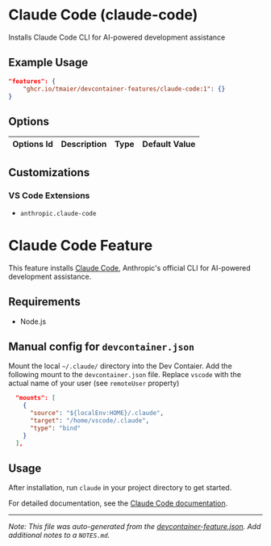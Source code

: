 
# Claude Code (claude-code)

Installs Claude Code CLI for AI-powered development assistance

## Example Usage

```json
"features": {
    "ghcr.io/tmaier/devcontainer-features/claude-code:1": {}
}
```

## Options

| Options Id | Description | Type | Default Value |
|-----|-----|-----|-----|


## Customizations

### VS Code Extensions

- `anthropic.claude-code`

# Claude Code Feature

This feature installs [Claude Code](https://www.anthropic.com/claude-code), Anthropic's official CLI for AI-powered development assistance.

## Requirements

- Node.js

## Manual config for `devcontainer.json`

Mount the local `~/.claude/` directory into the Dev Contaier.
Add the following mount to the `devcontainer.json` file.
Replace `vscode` with the actual name of your user (see `remoteUser` property)

```json
  "mounts": [
    {
      "source": "${localEnv:HOME}/.claude",
      "target": "/home/vscode/.claude",
      "type": "bind"
    }
  ],
```

## Usage

After installation, run `claude` in your project directory to get started.

For detailed documentation, see the [Claude Code documentation](https://docs.anthropic.com/en/docs/claude-code/overview).


---

_Note: This file was auto-generated from the [devcontainer-feature.json](https://github.com/tmaier/devcontainer-features/blob/main/src/claude-code/devcontainer-feature.json).  Add additional notes to a `NOTES.md`._
